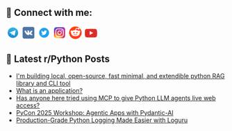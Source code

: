 ## 🔎 Connect with me:
[<img src="https://github.com/bullbesh/bullbesh/blob/main/images/Telegram.png" width="32" height="32" />](https://t.me/bullbesh)
[<img src="https://github.com/bullbesh/bullbesh/blob/main/images/VK.png" width="32" height="32" />](https://vk.com/bullbesh)
[<img src="https://github.com/bullbesh/bullbesh/blob/main/images/Twitter.png" width="32" height="32" />](https://twitter.com/bullbesh1)
[<img src="https://github.com/bullbesh/bullbesh/blob/main/images/Instagram.png" width="32" height="32" />](https://www.instagram.com/bullbesh)
[<img src="https://github.com/bullbesh/bullbesh/blob/main/images/Reddit.png" width="32" height="32" />](https://www.reddit.com/user/bullbesh)
[<img src="https://github.com/bullbesh/bullbesh/blob/main/images/YouTube.png" width="32" height="32" />](https://www.youtube.com/channel/UCtfjRs6uzgq5mfm8S06WTcg)

## 📕 Latest r/Python Posts
<!-- BLOG-POST-LIST:START -->
- [I&#39;m building local, open-source, fast minimal, and extendible python RAG library and CLI tool](https://www.reddit.com/r/Python/comments/1n8jasr/im_building_local_opensource_fast_minimal_and/)
- [What is an application?](https://www.reddit.com/r/Python/comments/1n8gzmy/what_is_an_application/)
- [Has anyone here tried using MCP to give Python LLM agents live web access?](https://www.reddit.com/r/Python/comments/1n8f68b/has_anyone_here_tried_using_mcp_to_give_python/)
- [PyCon 2025 Workshop: Agentic Apps with Pydantic-AI](https://www.reddit.com/r/Python/comments/1n8f0xu/pycon_2025_workshop_agentic_apps_with_pydanticai/)
- [Production-Grade Python Logging Made Easier with Loguru](https://www.reddit.com/r/Python/comments/1n8d6pi/productiongrade_python_logging_made_easier_with/)
<!-- BLOG-POST-LIST:END -->
